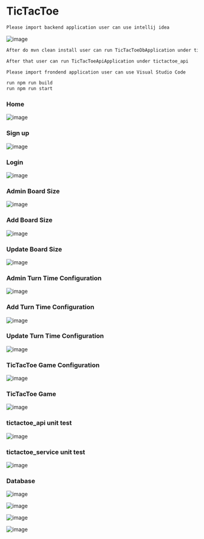 # TicTacToe
```bash 
Please import backend application user can use intellij idea
```

![image](https://github.com/user-attachments/assets/30c8e360-4a03-4f88-b3de-f0890647d18b)

```bash
After do mvn clean install user can run TicTacToeDbApplication under tictactoe_db to populate data in database

After that user can run TicTacToeApiApplication under tictactoe_api

Please import frondend application user can use Visual Studio Code

run npm run build
run npm run start
```
### Home
![image](https://github.com/user-attachments/assets/2e488123-02fc-44c1-8c89-838d4fdef165)

### Sign up
![image](https://github.com/user-attachments/assets/0ac8b4b2-26ae-4227-be8a-7a161d5fe58a)

### Login
![image](https://github.com/user-attachments/assets/f7cc6ddc-8634-4ba2-8846-c7db2b12ab3e)

### Admin Board Size 
![image](https://github.com/user-attachments/assets/78c11a7e-6278-4d98-b681-059b8bbb0e09)

### Add Board Size
![image](https://github.com/user-attachments/assets/590a642e-3d24-4457-9687-0ab7d5ee1857)

### Update Board Size
![image](https://github.com/user-attachments/assets/6e336547-4fd3-462a-93c6-a94c0b1c0c56)

### Admin Turn Time Configuration 
![image](https://github.com/user-attachments/assets/b40bb6ac-0666-43dc-9577-d987433eea2d)

### Add Turn Time Configuration
![image](https://github.com/user-attachments/assets/a78e8511-0361-4de6-a0ac-e27d666fa52f)

### Update Turn Time Configuration
![image](https://github.com/user-attachments/assets/62855238-9102-4115-9448-86bfbe66a5a9)

### TicTacToe Game Configuration
![image](https://github.com/user-attachments/assets/94514e7a-04dc-4faa-80d1-db7835ed2a90)

### TicTacToe Game
![image](https://github.com/user-attachments/assets/0f804bf8-f73e-4850-8d05-4bac069cc469)

### tictactoe_api unit test
![image](https://github.com/user-attachments/assets/361d7e61-64e8-465b-ab38-2b341a9e437f)

### tictactoe_service unit test
![image](https://github.com/user-attachments/assets/5f2fb6e7-f6b0-4db2-873e-afc7ba849a7b)

### Database
![image](https://github.com/user-attachments/assets/df3e3967-6731-486e-a67b-1ff7c283c59a)

![image](https://github.com/user-attachments/assets/b4887632-4a9c-4682-be2a-3f31dd05e972)

![image](https://github.com/user-attachments/assets/85fef29e-403d-402e-9701-0f3151e6dc12)

![image](https://github.com/user-attachments/assets/cbbc54bc-f0fe-4722-a337-8ba07b4b29d8)


